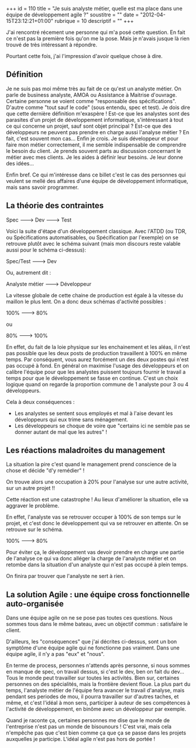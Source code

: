 +++
id = 110
title = "Je suis analyste métier, quelle est ma place dans une équipe de développement agile ?"
soustitre = ""
date = "2012-04-15T23:12:21+01:00"
rubrique = 10
descriptif = ""
+++

<div class="chapo"></div>
J'ai rencontré récement une personne qui m'a posé cette question. En fait ce n'est pas la première fois qu'on me la pose. Mais je n'avais jusque là rien trouvé de très intéressant à répondre.

Pourtant cette fois, j'ai l'impression d'avoir quelque chose à dire.

## Définition
Je ne suis pas moi même très au fait de ce qu'est un analyste métier. On parle de business analyste, AMOA ou Assistance à Maitrise d'ouvrage. Certaine personne se voient comme "responsable des spécifications". D'autre comme "tout sauf le code" (sous entendu, spec et test). Je dois dire que cette dernière définition m'exaspère ! Est-ce que les analystes sont des parasites d'un projet de développement informatique, s'intéressant à tout ce qui concerne un projet, sauf sont objet principal ? Est-ce que des développeurs ne peuvent pas prendre en charge aussi l'analyse métier ? En fait, c'est souvent mon cas... Enfin je crois. Je suis développeur et pour faire mon métier correctement, il me semble indispensable de comprendre le besoin du client. Je prends souvent parts au discussion concernant le métier avec mes clients. Je les aides à définir leur besoins. Je leur donne des idées...

Enfin bref. Ce qui m'intéresse dans ce billet c'est le cas des personnes qui veulent se mellé des affaires d'une équipe de développement informatique, mais sans savoir programmer.

## La théorie des contraintes

Spec ---> Dev ---> Test

Voici la suite d'étape d'un développement classique. 
Avec l'ATDD (ou TDR, ou Spécifications automatisables, ou Spécification par l'exemple) on se retrouve plutôt avec le schéma suivant (mais mon discours reste valable aussi pour le schéma ci-dessus): 

Spec/Test ---> Dev

Ou, autrement dit : 

Analyste métier ---> Développeur

La vitesse globale de cette chaine de production est égale à la vitesse du maillon le plus lent. On a donc deux schémas d'activité possibles : 

100% ---> 80%

ou 

80%  ---> 100%

En effet, du fait de la loie physique sur les enchainement et les aléas, il n'est pas possible que les deux posts de production travaillent à 100% en même temps. Par conséquent, vous aurez forcément un des deux postes qui n'est pas occupé à fond. En général on maximise l'usage des développeurs et on calibre l'équipe pour que les analystes puissent toujours fournir le travail a temps pour que le développement se fasse en continue. C'est un choix logique quand on regarde la proportion commune de 1 analyste pour 3 ou 4 développeurs.

Cela à deux conséquences : 
- Les analystes se sentent sous employés et mal à l'aise devant les développeurs qui eux trime sans ménagement.
- Les développeurs se choque de voire que "certains ici ne semble pas se donner autant de mal que les autres" !

## Les réactions maladroites du management

La situation la pire c'est quand le management prend conscience de la chose et décide "d'y remédier" !

On trouve alors une occupation à 20% pour l'analyse sur une autre activité, sur un autre projet !!

Cette réaction est une catastrophe ! Au lieux d'améliorer la situation, elle va aggraver le problème.

En effet, l'analyste vas se retrouver occuper à 100% de son temps sur le projet, et c'est donc le développement qui va se retrouver en attente. On se retrouve sur le schéma.

100% ---> 80%

Pour éviter ça, le développement vas devoir prendre en charge une partie de l'analyse ce qui va donc alléger la charge de l'analyste métier et on retombe dans la situation d'un analyste qui n'est pas occupé à plein temps.

On finira par trouver que l'analyste ne sert à rien.

## La solution Agile : une équipe cross fonctionnelle auto-organisée

Dans une équipe agile on ne se pose pas toutes ces questions. Nous sommes tous dans le même bateau, avec un objectif commun : satisfaire le client.

D'ailleurs, les "conséquences" que j'ai décrites ci-dessus, sont un bon symptôme d'une équipe agile qui ne fonctionne pas vraiment. Dans une équipe agile, il n'y a pas "eux" et "nous".

En terme de process, personnes n'attends après personne, si nous sommes en manque de spec, on travail dessus, si c'est le dev, ben on fait du dev...
Tous le monde peut travailler sur toutes les activités. Bien sur, certaines personnes on des spécialités, mais la frontière devient floue.
La plus part du temps, l'analyste métier de l'équipe fera avancer le travail d'analyse, mais pendant ses periodes de mou, il pourra travailler sur d'autres taches, et même, et c'est l'idéal à mon sens, participer à auteur de ses compétences à l'activité de développement, en binôme avec un développeur par exemple.

Quand je raconte ça, certaines personnes me dise que le monde de l'entreprise n'est pas un monde de bisounours ! C'est vrai, mais cela n'empêche pas que c'est bien comme ça que ça se passe dans les projets auxquelles je participe. L'idéal agile n'est pas hors de portée !